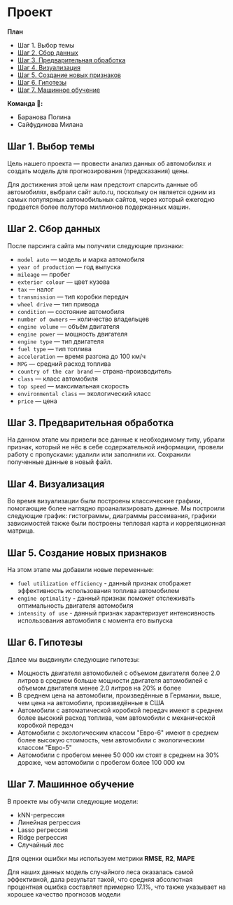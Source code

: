 # Проект

**План**
- Шаг 1. Выбор темы
- [Шаг 2. Сбор данных](https://github.com/fckingauss/lovely-project/blob/main/data_processing.ipynb)
- [Шаг 3. Предварительная обработка](https://github.com/fckingauss/lovely-project/blob/main/data_processing.ipynb)
- [Шаг 4. Визуализация](https://github.com/fckingauss/lovely-project/blob/main/visualization.ipynb)
- [Шаг 5. Создание новых признаков](https://github.com/fckingauss/lovely-project/blob/main/creation_new_features.ipynb)
- [Шаг 6. Гипотезы](https://github.com/fckingauss/lovely-project/blob/main/hypothesis_testing.ipynb)
- [Шаг 7. Машинное обучение](https://github.com/fckingauss/lovely-project/blob/main/model_training.ipynb)

**Команда 🐡:**
- Баранова Полина
- Сайфудинова Милана

## Шаг 1. Выбор темы

Цель нашего проекта — провести анализ данных об автомобилях и создать модель для прогнозирования (предсказания) цены.

Для достижения этой цели нам предстоит спарсить данные об автомобилях, выбрали сайт auto.ru, поскольку он является одним из самых популярных автомобильных сайтов, через который ежегодно продается более полутора миллионов подержанных машин.

## Шаг 2. Сбор данных

После парсинга сайта мы получили следующие признаки:

* `model auto` — модель и марка автомобиля
* `year of production` — год выпуска
* `mileage` — пробег
* `exterior colour` — цвет кузова
* `tax` — налог
* `transmission` — тип коробки передач
* `wheel drive` — тип привода
* `condition` — состояние автомобиля
* `number of owners` — количество владельцев
* `engine volume` — объём двигателя
* `engine power` — мощность двигателя
* `engine type` — тип двигателя
* `fuel type` — тип топлива
* `acceleration` — время разгона до 100 км/ч
* `MPG` — средний расход топлива
* `country of the car brand` — страна-производитель
* `class` — класс автомобиля
* `top speed` — максимальная скорость
* `environmental class` — экологический класс
* `price` — цена

## Шаг 3. Предварительная обработка

На данном этапе мы привели все данные к необходимому типу, убрали признак, который не нёс в себе содержательной информации, провели работу с пропусками: удалили или заполнили их. Сохранили полученные данные в новый файл.

## Шаг 4. Визуализация

Во время визуализации были построены классические графики, помогающие более наглядно проанализировать данные. Мы построили следующие график: гистограммы, диаграммы рассеивания, графики зависимостей также были построены тепловая карта и корреляционная матрица.

## Шаг 5. Создание новых признаков

На этом этапе мы добавили новые переменные:

- `fuel utilization efficiency` - данный признак отображет эффективность использования топлива автомобилем
- `engine optimality` - данный признак поможет отслеживать оптимальность двигателя автомобиля
- `intensity of use` - данный признак характеризует интенсивность использования автомобиля с момента его выпуска

## Шаг 6. Гипотезы

Далее мы выдвинули следующие гипотезы:

- Мощность двигателя автомобилей с объемом двигателя более 2.0 литров в среднем больше мощности двигателя автомобилей с объемом двигателя менее 2.0 литров на 20% и более
- В среднем цена на автомобили, произведённые в Германии, выше, чем цена на автомобили, произведённые в США
- Автомобили с автоматической коробкой передач имеют в среднем более высокий расход топлива, чем автомобили с механической коробкой передач
- Автомобили с экологическим классом "Евро-6" имеют в среднем более высокую стоимость, чем автомобили с экологическим классом "Евро-5"
- Автомобили с пробегом менее 50 000 км стоят в среднем на 30% дороже, чем автомобили с пробегом более 100 000 км

## Шаг 7. Машинное обучение

В проекте мы обучили следующие модели: 
- kNN-регрессия
- Линейная регрессия
- Lasso регрессия
- Ridge регрессия
- Случайный лес

Для оценки ошибки мы используем метрики **RMSE**, **R2**, **MAPE**

Для наших данных модель случайного леса оказалась самой эффективной, дала результат такой, что средняя абсолютная процентная ошибка составляет примерно 17.1%, что также указывает на хорошее качество прогнозов модели
